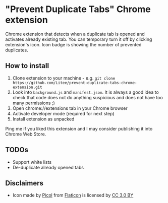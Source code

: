 # "Prevent Duplicate Tabs" Chrome extension

Chrome extension that detects when a duplicate tab is opened and activates already existing tab. You can temporary turn it off by clicking extension's icon. Icon badge is showing the number of prevented duplicates.

## How to install

1. Clone extension to your machine - e.g. `git clone https://github.com/Litee/prevent-duplicate-tabs-chrome-extension.git`
1. Look into `background.js` and `manifest.json`. It is always a good idea to check that code does not do anything suspicious and does not have too many permissions ;)
1. Open chrome://extensions tab in your Chrome browser
1. Activate developer mode (required for next step)
1. Install extension as unpacked

Ping me if you liked this extension and I may consider publishing it into Chrome Web Store.

## TODOs

* Support white lists
* De-duplicate already opened tabs

## Disclaimers

* Icon made by [Picol](https://www.flaticon.com/authors/picol) from [Flaticon](https://www.flaticon.com/) is licensed by [CC 3.0 BY](http://creativecommons.org/licenses/by/3.0/)
